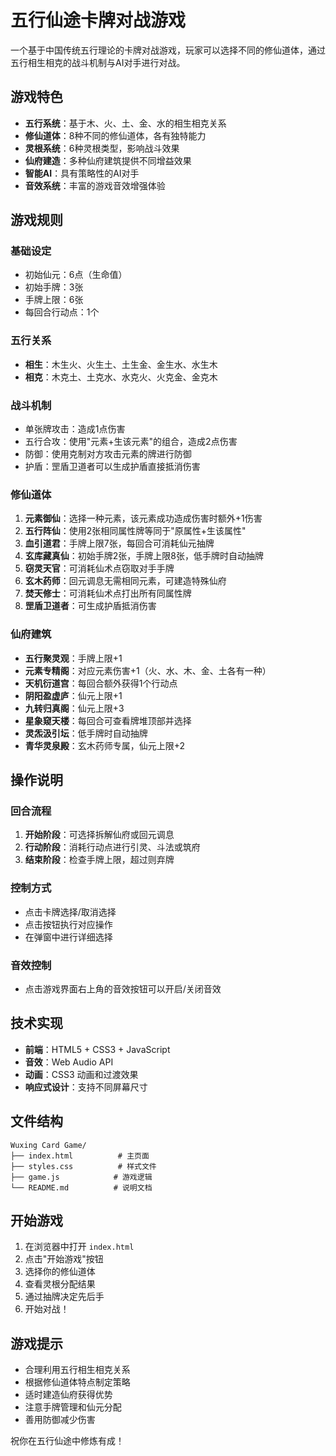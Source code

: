 # 五行仙途卡牌对战游戏

一个基于中国传统五行理论的卡牌对战游戏，玩家可以选择不同的修仙道体，通过五行相生相克的战斗机制与AI对手进行对战。

## 游戏特色

- **五行系统**：基于木、火、土、金、水的相生相克关系
- **修仙道体**：8种不同的修仙道体，各有独特能力
- **灵根系统**：6种灵根类型，影响战斗效果
- **仙府建造**：多种仙府建筑提供不同增益效果
- **智能AI**：具有策略性的AI对手
- **音效系统**：丰富的游戏音效增强体验

## 游戏规则

### 基础设定
- 初始仙元：6点（生命值）
- 初始手牌：3张
- 手牌上限：6张
- 每回合行动点：1个

### 五行关系
- **相生**：木生火、火生土、土生金、金生水、水生木
- **相克**：木克土、土克水、水克火、火克金、金克木

### 战斗机制
- 单张牌攻击：造成1点伤害
- 五行合攻：使用"元素+生该元素"的组合，造成2点伤害
- 防御：使用克制对方攻击元素的牌进行防御
- 护盾：罡盾卫道者可以生成护盾直接抵消伤害

### 修仙道体

1. **元素御仙**：选择一种元素，该元素成功造成伤害时额外+1伤害
2. **五行阵仙**：使用2张相同属性牌等同于"原属性+生该属性"
3. **血引道君**：手牌上限7张，每回合可消耗仙元抽牌
4. **玄库藏真仙**：初始手牌2张，手牌上限8张，低手牌时自动抽牌
5. **窃灵天官**：可消耗仙术点窃取对手手牌
6. **玄木药师**：回元调息无需相同元素，可建造特殊仙府
7. **焚天修士**：可消耗仙术点打出所有同属性牌
8. **罡盾卫道者**：可生成护盾抵消伤害

### 仙府建筑

- **五行聚灵观**：手牌上限+1
- **元素专精阁**：对应元素伤害+1（火、水、木、金、土各有一种）
- **天机衍道宫**：每回合额外获得1个行动点
- **阴阳盈虚庐**：仙元上限+1
- **九转归真阁**：仙元上限+3
- **星象窥天楼**：每回合可查看牌堆顶部并选择
- **灵炁汲引坛**：低手牌时自动抽牌
- **青华灵泉殿**：玄木药师专属，仙元上限+2

## 操作说明

### 回合流程
1. **开始阶段**：可选择拆解仙府或回元调息
2. **行动阶段**：消耗行动点进行引灵、斗法或筑府
3. **结束阶段**：检查手牌上限，超过则弃牌

### 控制方式
- 点击卡牌选择/取消选择
- 点击按钮执行对应操作
- 在弹窗中进行详细选择

### 音效控制
- 点击游戏界面右上角的音效按钮可以开启/关闭音效

## 技术实现

- **前端**：HTML5 + CSS3 + JavaScript
- **音效**：Web Audio API
- **动画**：CSS3 动画和过渡效果
- **响应式设计**：支持不同屏幕尺寸

## 文件结构

```
Wuxing Card Game/
├── index.html          # 主页面
├── styles.css          # 样式文件
├── game.js            # 游戏逻辑
└── README.md          # 说明文档
```

## 开始游戏

1. 在浏览器中打开 `index.html`
2. 点击"开始游戏"按钮
3. 选择你的修仙道体
4. 查看灵根分配结果
5. 通过抽牌决定先后手
6. 开始对战！

## 游戏提示

- 合理利用五行相生相克关系
- 根据修仙道体特点制定策略
- 适时建造仙府获得优势
- 注意手牌管理和仙元分配
- 善用防御减少伤害

祝你在五行仙途中修炼有成！
